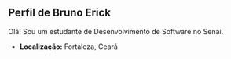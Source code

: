 ## Perfil de Bruno Erick

Olá! Sou um estudante de Desenvolvimento de Software no Senai.

- **Localização:** Fortaleza, Ceará